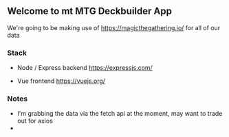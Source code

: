 ## Welcome to mt MTG Deckbuilder App

We're going to be making use of https://magicthegathering.io/ for all of our data

### Stack

* Node / Express backend
  https://expressjs.com/

* Vue frontend
  https://vuejs.org/

### Notes

* I'm grabbing the data via the fetch api at the moment, may want to trade out for axios
*
